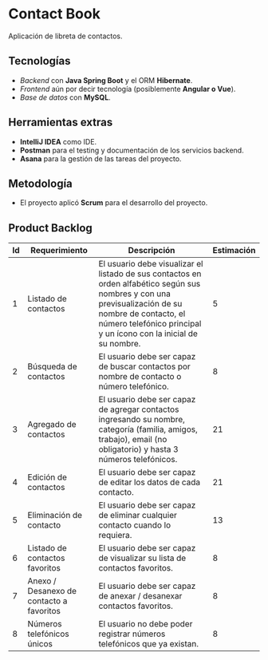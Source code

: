 # Contact Book
Aplicación de libreta de contactos.

## Tecnologías
* *Backend* con **Java Spring Boot** y el ORM **Hibernate**.
* *Frontend* aún por decir tecnología (posiblemente **Angular o Vue**).
* *Base de datos* con **MySQL**.

## Herramientas extras
* **IntelliJ IDEA** como IDE.
* **Postman** para el testing y documentación de los servicios backend.
* **Asana** para la gestión de las tareas del proyecto.

## Metodología
* El proyecto aplicó **Scrum** para el desarrollo del proyecto.

## Product Backlog
| Id | Requerimiento                            | Descripción                                                                                                                                                                                                              | Estimación |
|----|------------------------------------------|--------------------------------------------------------------------------------------------------------------------------------------------------------------------------------------------------------------------------|------------|
| 1  | Listado de contactos                     | El usuario debe visualizar el listado de sus contactos en orden alfabético según sus nombres y con una previsualización de su nombre de contacto, el número telefónico principal y un ícono con la inicial de su nombre. | 5          |
| 2  | Búsqueda de contactos                    | El usuario debe ser capaz de buscar contactos por nombre de contacto o número telefónico.                                                                                                                                | 8          |
| 3  | Agregado de contactos                    | El usuario debe ser capaz de agregar contactos ingresando su nombre, categoría (familia, amigos, trabajo), email (no obligatorio) y hasta 3 números telefónicos.                                                         | 21         |
| 4  | Edición de contactos                     | El usuario debe ser capaz de editar los datos de cada contacto.                                                                                                                                                          | 21         |
| 5  | Eliminación de contacto                  | El usuario debe ser capaz de eliminar cualquier contacto cuando lo requiera.                                                                                                                                             | 13         |
| 6  | Listado de contactos favoritos           | El usuario debe ser capaz de visualizar su lista de contactos favoritos.                                                                                                                                                 | 8          |
| 7  | Anexo / Desanexo de contacto a favoritos | El usuario debe ser capaz de anexar / desanexar contactos favoritos.                                                                                                                                                     | 8          |
| 8  | Números telefónicos únicos               | El usuario no debe poder registrar números telefónicos que ya existan.                                                                                                                                                   | 8          |